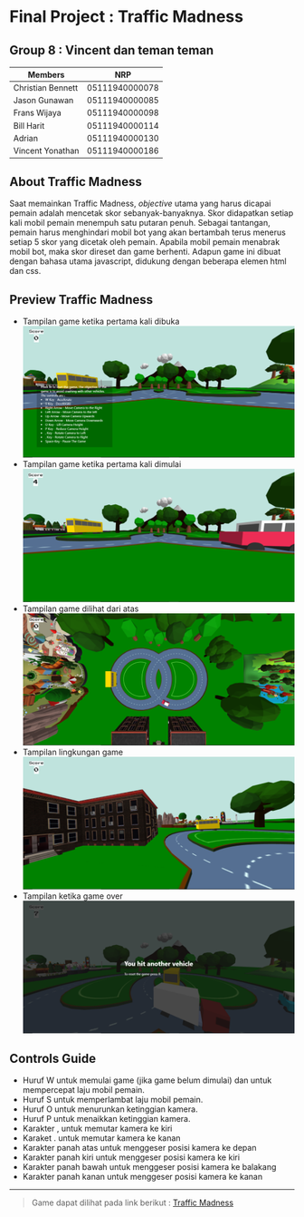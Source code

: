 # Final Project : Traffic Madness
## Group 8 : Vincent dan teman teman
Members  | NRP  | 
---------|------
Christian Bennett | 05111940000078
Jason Gunawan | 05111940000085
Frans Wijaya | 05111940000098
Bill Harit | 05111940000114
Adrian | 05111940000130
Vincent Yonathan | 05111940000186

## About Traffic Madness
Saat memainkan Traffic Madness, *objective* utama yang harus dicapai pemain adalah mencetak skor sebanyak-banyaknya. Skor didapatkan setiap kali mobil pemain menempuh satu putaran penuh. Sebagai tantangan, pemain harus menghindari mobil bot yang akan bertambah terus menerus setiap 5 skor yang dicetak oleh pemain. Apabila mobil pemain menabrak mobil bot, maka skor direset dan game berhenti. Adapun game ini dibuat dengan bahasa utama javascript, didukung dengan beberapa elemen html dan css.

## Preview Traffic Madness
- Tampilan game ketika pertama kali dibuka
![opened game](assets/img/open.png)
- Tampilan game ketika pertama kali dimulai
![started game](assets/img/start.png)
- Tampilan game dilihat dari atas
![top game](assets/img/top.png)
- Tampilan lingkungan game
![around game](assets/img/arround.png)
- Tampilan ketika game over
![game over](assets/img/gameover.png)

## Controls Guide
- Huruf W untuk memulai game (jika game belum dimulai) dan untuk mempercepat laju mobil pemain.
- Huruf S untuk memperlambat laju mobil pemain.
- Huruf O untuk menurunkan ketinggian kamera.
- Huruf P untuk menaikkan ketinggian kamera.
- Karakter , untuk memutar kamera ke kiri
- Karaket . untuk memutar kamera ke kanan
- Karakter panah atas untuk menggeser posisi kamera ke depan
- Karakter panah kiri untuk menggeser posisi kamera ke kiri
- Karakter panah bawah untuk menggeser posisi kamera ke balakang
- Karakter panah kanan untuk menggeser posisi kamera ke kanan
---
> Game dapat dilihat pada link berikut :
[Traffic Madness](https://vincentyonathan.itch.io/traffic-madness)
